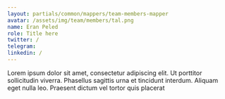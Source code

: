 ```yaml
---
layout: partials/common/mappers/team-members-mapper
avatar: /assets/img/team/members/tal.png
name: Eran Peled
role: Title here
twitter: /
telegram:
linkedin: /
---
```


Lorem ipsum dolor sit amet, consectetur adipiscing elit. Ut porttitor sollicitudin viverra. Phasellus sagittis urna et tincidunt interdum. Aliquam eget nulla leo. Praesent dictum vel tortor quis placerat
